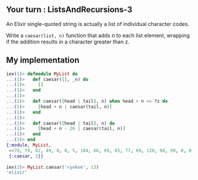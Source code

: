 ## Your turn : ListsAndRecursions-3

An Elixir single-quoted string is actually a list of individual character codes. 

Write a `caesar(list, n)` function that adds n to each list element, wrapping if the addition results in a character greater than z.

## My implementation
```elixir
iex(1)> defmodule MyList do
...(1)>   def caesar([], _n) do
...(1)>     []
...(1)>   end
...(1)> 
...(1)>   def caesar([head | tail], n) when head + n <= ?z do
...(1)>     [head + n | caesar(tail, n)]
...(1)>   end
...(1)> 
...(1)>   def caesar([head | tail], n) do
...(1)>     [head + n - 26 | caesar(tail, n)]
...(1)>   end
...(1)> end
{:module, MyList,
 <<70, 79, 82, 49, 0, 0, 5, 184, 66, 69, 65, 77, 69, 120, 68, 99, 0, 0, 0, 166, 131, 104, 2, 100, 0, 14, 101, 108, 105, 120, 105, 114, 95, 100, 111, 99, 115, 95, 118, 49, 108, 0, 0, 0, 4, 104, 2, ...>>,
 {:caesar, 2}}
 
iex(2)> MyList.caesar('ryvkve', 13)
'elixir'
```
